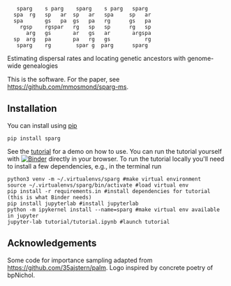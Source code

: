 ```
   sparg    s parg    sparg    s parg   sparg 
  spa  rg   sp   ar  sp   ar   spa     sp   ar
  spa       gs   pa  gs   pa   rg      gs   pa
    rgsp    rgspar   rg   sp   sp      rg   sp
      arg   gs       ar   gs   ar       argspa
  sp  arg   pa       pa   rg   gs           rg
   sparg    rg        spar g  parg      sparg
```

Estimating dispersal rates and locating genetic ancestors with genome-wide genealogies

This is the software. For the paper, see https://github.com/mmosmond/sparg-ms.

## Installation

You can install using [pip](https://pypi.org/project/sparg/1.0.1/)

```
pip install sparg
```

See the [tutorial](https://github.com/mmosmond/sparg/blob/main/tutorial/tutorial.ipynb) for a demo on how to use. You can run the tutorial yourself with [![Binder](https://mybinder.org/badge_logo.svg)](https://mybinder.org/v2/gh/mmosmond/sparg/HEAD?labpath=tutorial%2Ftutorial.ipynb) directly in your browser. To run the tutorial locally you'll need to install a few dependencies, e.g., in the terminal run

```
python3 venv -m ~/.virtualenvs/sparg #make virtual environment
source ~/.virtualenvs/sparg/bin/activate #load virtual env
pip install -r requirements.in #install dependencies for tutorial (this is what Binder needs)
pip install jupyterlab #install jupyterlab
python -m ipykernel install --name=sparg #make virtual env available in jupyter
jupyter-lab tutorial/tutorial.ipynb #launch tutorial
```

## Acknowledgements
Some code for importance sampling adapted from https://github.com/35ajstern/palm.
Logo inspired by concrete poetry of bpNichol.
